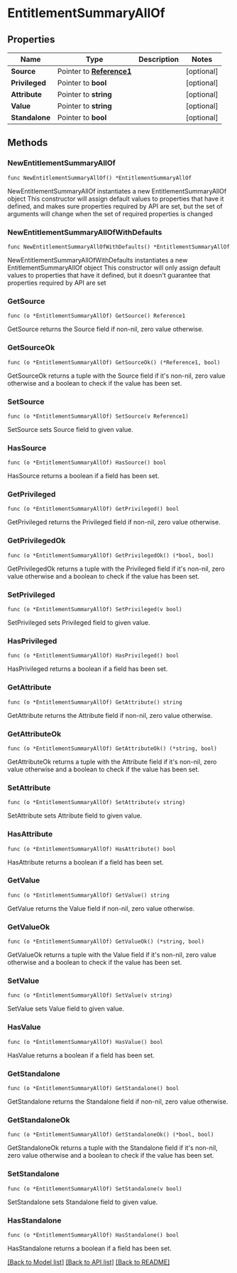 # EntitlementSummaryAllOf

## Properties

Name | Type | Description | Notes
------------ | ------------- | ------------- | -------------
**Source** | Pointer to [**Reference1**](Reference1.md) |  | [optional] 
**Privileged** | Pointer to **bool** |  | [optional] 
**Attribute** | Pointer to **string** |  | [optional] 
**Value** | Pointer to **string** |  | [optional] 
**Standalone** | Pointer to **bool** |  | [optional] 

## Methods

### NewEntitlementSummaryAllOf

`func NewEntitlementSummaryAllOf() *EntitlementSummaryAllOf`

NewEntitlementSummaryAllOf instantiates a new EntitlementSummaryAllOf object
This constructor will assign default values to properties that have it defined,
and makes sure properties required by API are set, but the set of arguments
will change when the set of required properties is changed

### NewEntitlementSummaryAllOfWithDefaults

`func NewEntitlementSummaryAllOfWithDefaults() *EntitlementSummaryAllOf`

NewEntitlementSummaryAllOfWithDefaults instantiates a new EntitlementSummaryAllOf object
This constructor will only assign default values to properties that have it defined,
but it doesn't guarantee that properties required by API are set

### GetSource

`func (o *EntitlementSummaryAllOf) GetSource() Reference1`

GetSource returns the Source field if non-nil, zero value otherwise.

### GetSourceOk

`func (o *EntitlementSummaryAllOf) GetSourceOk() (*Reference1, bool)`

GetSourceOk returns a tuple with the Source field if it's non-nil, zero value otherwise
and a boolean to check if the value has been set.

### SetSource

`func (o *EntitlementSummaryAllOf) SetSource(v Reference1)`

SetSource sets Source field to given value.

### HasSource

`func (o *EntitlementSummaryAllOf) HasSource() bool`

HasSource returns a boolean if a field has been set.

### GetPrivileged

`func (o *EntitlementSummaryAllOf) GetPrivileged() bool`

GetPrivileged returns the Privileged field if non-nil, zero value otherwise.

### GetPrivilegedOk

`func (o *EntitlementSummaryAllOf) GetPrivilegedOk() (*bool, bool)`

GetPrivilegedOk returns a tuple with the Privileged field if it's non-nil, zero value otherwise
and a boolean to check if the value has been set.

### SetPrivileged

`func (o *EntitlementSummaryAllOf) SetPrivileged(v bool)`

SetPrivileged sets Privileged field to given value.

### HasPrivileged

`func (o *EntitlementSummaryAllOf) HasPrivileged() bool`

HasPrivileged returns a boolean if a field has been set.

### GetAttribute

`func (o *EntitlementSummaryAllOf) GetAttribute() string`

GetAttribute returns the Attribute field if non-nil, zero value otherwise.

### GetAttributeOk

`func (o *EntitlementSummaryAllOf) GetAttributeOk() (*string, bool)`

GetAttributeOk returns a tuple with the Attribute field if it's non-nil, zero value otherwise
and a boolean to check if the value has been set.

### SetAttribute

`func (o *EntitlementSummaryAllOf) SetAttribute(v string)`

SetAttribute sets Attribute field to given value.

### HasAttribute

`func (o *EntitlementSummaryAllOf) HasAttribute() bool`

HasAttribute returns a boolean if a field has been set.

### GetValue

`func (o *EntitlementSummaryAllOf) GetValue() string`

GetValue returns the Value field if non-nil, zero value otherwise.

### GetValueOk

`func (o *EntitlementSummaryAllOf) GetValueOk() (*string, bool)`

GetValueOk returns a tuple with the Value field if it's non-nil, zero value otherwise
and a boolean to check if the value has been set.

### SetValue

`func (o *EntitlementSummaryAllOf) SetValue(v string)`

SetValue sets Value field to given value.

### HasValue

`func (o *EntitlementSummaryAllOf) HasValue() bool`

HasValue returns a boolean if a field has been set.

### GetStandalone

`func (o *EntitlementSummaryAllOf) GetStandalone() bool`

GetStandalone returns the Standalone field if non-nil, zero value otherwise.

### GetStandaloneOk

`func (o *EntitlementSummaryAllOf) GetStandaloneOk() (*bool, bool)`

GetStandaloneOk returns a tuple with the Standalone field if it's non-nil, zero value otherwise
and a boolean to check if the value has been set.

### SetStandalone

`func (o *EntitlementSummaryAllOf) SetStandalone(v bool)`

SetStandalone sets Standalone field to given value.

### HasStandalone

`func (o *EntitlementSummaryAllOf) HasStandalone() bool`

HasStandalone returns a boolean if a field has been set.


[[Back to Model list]](../README.md#documentation-for-models) [[Back to API list]](../README.md#documentation-for-api-endpoints) [[Back to README]](../README.md)


